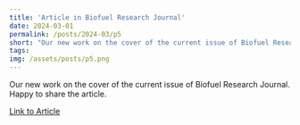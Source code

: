 ```yaml
---
title: 'Article in Biofuel Research Journal'
date: 2024-03-01
permalink: /posts/2024-03/p5
short: "Our new work on the cover of the current issue of Biofuel Research Journal. Happy to share the article."
tags:
img: /assets/posts/p5.png
---
```


Our new work on the cover of the current issue of Biofuel Research Journal. Happy to share the article.

[Link to Article](https://www.biofueljournal.com/article_191410.html)
